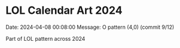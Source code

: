 # LOL Calendar Art 2024

Date: 2024-04-08 00:08:00
Message: O pattern (4,0) (commit 9/12)

Part of LOL pattern across 2024
